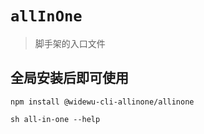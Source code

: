 # `allInOne`

> 脚手架的入口文件

## 全局安装后即可使用

```
npm install @widewu-cli-allinone/allinone

sh all-in-one --help

```
